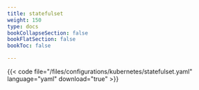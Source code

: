 ```yaml
---
title: statefulset
weight: 150
type: docs
bookCollapseSection: false
bookFlatSection: false
bookToc: false

---
```


{{< code file="/files/configurations/kubernetes/statefulset.yaml" language="yaml" download="true" >}}
